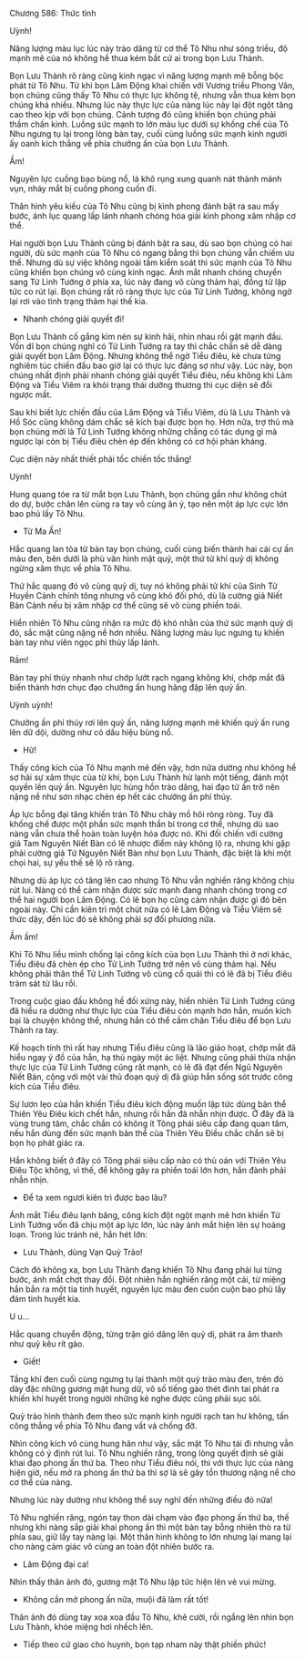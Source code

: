 




Chương 586: Thức tỉnh


Uỳnh!

Năng lượng màu lục lúc này trào dâng từ cơ thể Tô Nhu như sóng triều, độ mạnh mẽ của nó không hề thua kém bất cứ ai trong bọn Lưu Thành.

Bọn Lưu Thành rõ ràng cũng kinh ngạc vì năng lượng mạnh mẽ bỗng bộc phát từ Tô Nhu. Từ khi bọn Lâm Động khai chiến với Vương triều Phong Vân, bọn chúng cũng thấy Tô Nhu có thực lực không tệ, nhưng vẫn thua kém bọn chúng khá nhiều. Nhưng lúc này thực lực của nàng lúc này lại đột ngột tăng cao theo kịp với bọn chúng. Cảnh tượng đó cũng khiến bọn chúng phải thầm chấn kinh. Luồng sức mạnh to lớn màu lục dưới sự khống chế của Tô Nhu ngưng tụ lại trong lòng bàn tay, cuối cùng luồng sức mạnh kinh người ấy oanh kích thẳng về phía chưởng ấn của bọn Lưu Thành.

Ầm!

Nguyên lực cuồng bạo bùng nổ, lá khô rụng xung quanh nát thành mảnh vụn, nháy mắt bị cuồng phong cuốn đi.

Thân hình yêu kiều của Tô Nhu cũng bị kình phong đánh bật ra sau mấy bước, ánh lục quang lấp lánh nhanh chóng hóa giải kình phong xâm nhập cơ thể.

Hai người bọn Lưu Thành cũng bị đánh bật ra sau, dù sao bọn chúng có hai người, dù sức mạnh của Tô Nhu có ngang bằng thì bọn chúng vẫn chiếm ưu thế. Nhưng dù sự việc không ngoài tầm kiểm soát thì sức mạnh của Tô Nhu cũng khiến bọn chúng vô cùng kinh ngạc. Ánh mắt nhanh chóng chuyển sang Tử Linh Tướng ở phía xa, lúc này đang vô cùng thảm hại, đồng tử lập tức co rút lại. Bọn chúng rất rõ ràng thực lực của Tử Linh Tướng, không ngờ lại rơi vào tình trạng thảm hại thế kia.

- Nhanh chóng giải quyết đi!

Bọn Lưu Thành cố gắng kìm nén sự kinh hãi, nhìn nhau rồi gật mạnh đầu. Vốn dĩ bọn chúng nghĩ có Tử Linh Tướng ra tay thì chắc chắn sẽ dễ dàng giải quyết bọn Lâm Động. Nhưng không thể ngờ Tiểu điêu, kẻ chưa từng nghiêm túc chiến đấu bao giờ lại có thực lực đáng sợ như vậy. Lúc này, bọn chúng nhất định phải nhanh chóng giải quyết Tiểu điêu, nếu không khi Lâm Động và Tiểu Viêm ra khỏi trạng thái dưỡng thương thì cục diện sẽ đổi ngược mất.

Sau khi biết lực chiến đấu của Lâm Động và Tiểu Viêm, dù là Lưu Thành và Hồ Sóc cũng không dám chắc sẽ kích bại được bọn họ. Hơn nữa, trợ thủ mà bọn chúng mời là Tử Linh Tướng không những chẳng có tác dụng gì mà ngược lại còn bị Tiểu điêu chèn ép đến không có cơ hội phản kháng.

Cục diện này nhất thiết phải tốc chiến tốc thắng!

Uỳnh!

Hung quang tóe ra từ mắt bọn Lưu Thành, bọn chúng gần như không chút do dự, bước chân lên cùng ra tay vô cùng ăn ý, tạo nên một áp lực cực lớn bao phủ lấy Tô Nhu.

- Tử Ma Ấn!

Hắc quang lan tỏa từ bàn tay bọn chúng, cuối cùng biến thành hai cái cự ấn màu đen, bên dưới là phù văn hình mặt quỷ, một thứ tử khí quỷ dị không ngừng xâm thực về phía Tô Nhu.

Thứ hắc quang đó vô cùng quỷ dị, tuy nó không phải tử khí của Sinh Tử Huyền Cảnh chính tông nhưng vô cùng khó đối phó, dù là cường giả Niết Bàn Cảnh nếu bị xâm nhập cơ thể cũng sẽ vô cùng phiền toái.

Hiển nhiên Tô Nhu cũng nhận ra mức độ khó nhằn của thứ sức mạnh quỷ dị đó, sắc mặt cũng nặng nề hơn nhiều. Năng lượng màu lục ngưng tụ khiến bàn tay như viên ngọc phỉ thúy lấp lánh.

Rầm!

Bàn tay phỉ thúy nhanh như chớp lướt rạch ngang không khí, chớp mắt đã biến thành hơn chục đạo chưởng ấn hung hăng đập lên quỷ ấn.

Uỳnh uỳnh!

Chưởng ấn phỉ thúy rơi lên quỷ ấn, năng lượng mạnh mẽ khiến quỷ ấn rung lên dữ dội, dường như có dấu hiệu bùng nổ.

- Hừ!

Thấy công kích của Tô Nhu mạnh mẽ đến vậy, hơn nữa dường như không hề sợ hãi sự xâm thực của tử khí, bọn Lưu Thành hừ lạnh một tiếng, đánh một quyền lên quỷ ấn. Nguyên lực hùng hồn trào dâng, hai đạo tử ấn trở nên nặng nề như sơn nhạc chèn ép hết các chưởng ấn phỉ thúy.

Áp lực bỗng đại tăng khiến trán Tô Nhu chảy mồ hôi ròng ròng. Tuy đã khống chế được một phần sức mạnh thần bí trong cơ thể, nhưng dù sao nàng vẫn chưa thể hoàn toàn luyện hóa được nó. Khi đối chiến với cường giả Tam Nguyên Niết Bàn có lẽ nhược điểm này không lộ ra, nhưng khi gặp phải cường giả Tứ Nguyên Niết Bàn như bọn Lưu Thành, đặc biệt là khi một chọi hai, sự yếu thế sẽ lộ rõ ràng.

Nhưng dù áp lực có tăng lên cao nhưng Tô Nhu vẫn nghiến răng không chịu rút lui. Nàng có thể cảm nhận được sức mạnh đang nhanh chóng trong cơ thể hai người bọn Lâm Động. Có lẽ bọn họ cũng cảm nhận được gì đó bên ngoài này. Chỉ cần kiên trì một chút nữa có lẽ Lâm Động và Tiểu Viêm sẽ thức dậy, đến lúc đó sẽ không phải sợ đối phương nữa.

Ầm ầm!

Khi Tô Nhu liều mình chống lại công kích của bọn Lưu Thành thì ở nơi khác, Tiểu điêu đã chèn ép cho Tử Linh Tướng trở nên vô cùng thảm hại. Nếu không phải thân thể Tử Linh Tướng vô cùng cổ quái thì có lẽ đã bị Tiểu điêu trảm sát từ lâu rồi.

Trong cuộc giao đấu không hề đối xứng này, hiển nhiên Tử Linh Tướng cũng đã hiểu ra dường như thực lực của Tiểu điêu còn mạnh hơn hắn, muốn kích bại là chuyện không thể, nhưng hắn có thể cầm chân Tiểu điêu để bọn Lưu Thành ra tay.

Kế hoạch tính thì rất hay nhưng Tiểu điêu cũng là lão giảo hoạt, chớp mắt đã hiểu ngay ý đồ của hắn, hạ thủ ngày một ác liệt. Nhưng cũng phải thừa nhận thực lực của Tử Linh Tướng cũng rất mạnh, có lẽ đã đạt đến Ngũ Nguyên Niết Bàn, cộng với một vài thủ đoạn quỷ dị đã giúp hắn sống sót trước công kích của Tiểu điêu.

Sự lươn lẹo của hắn khiến Tiểu điêu kích động muốn lập tức dùng bản thể Thiên Yêu Điêu kích chết hắn, nhưng rồi hắn đã nhẫn nhịn được. Ở đây đã là vùng trung tâm, chắc chắn có không ít Tông phái siêu cấp đang quan tâm, nếu hắn dùng đến sức mạnh bản thể của Thiên Yêu Điều chắc chắn sẽ bị bọn họ phát giác ra.

Hắn không biết ở đây có Tông phái siêu cấp nào có thù oán với Thiên Yêu Điêu Tộc không, vì thế, để không gây ra phiền toái lớn hơn, hắn đành phải nhẫn nhịn.

- Để ta xem ngươi kiên trì được bao lâu?

Ánh mắt Tiểu điêu lạnh băng, công kích đột ngột mạnh mẽ hơn khiến Tử Linh Tướng vốn đã chịu một áp lực lớn, lúc này ánh mắt hiện lên sự hoảng loạn. Trong lúc tránh né, hắn hét lớn:

- Lưu Thành, dùng Vạn Quỷ Trảo!

Cách đó không xa, bọn Lưu Thành đang khiến Tô Nhu đang phải lui từng bước, ánh mắt chợt thay đổi. Đột nhiên hắn nghiến răng một cái, từ miệng hắn bắn ra một tia tinh huyết, nguyên lực màu đen cuồn cuộn bao phủ lấy đám tinh huyết kia.

U u…

Hắc quang chuyển động, từng trận gió dâng lên quỷ dị, phát ra âm thanh như quỷ kêu rít gào.

- Giết!

Tầng khí đen cuối cùng ngưng tụ lại thành một quỷ trảo màu đen, trên đó dày đặc những gương mặt hung dữ, vô số tiếng gào thét đinh tai phát ra khiến khí huyết trong người những kẻ nghe được cũng phải sục sôi.

Quỷ trảo hình thành đem theo sức mạnh kinh người rạch tan hư không, tấn công thẳng về phía Tô Nhu đang vất vả chống đỡ.

Nhìn công kích vô cùng hung hãn như vậy, sắc mặt Tô Nhu tái đi nhưng vẫn không có ý định rút lui. Tô Nhu nghiến răng, trong lòng quyết định sẽ giải khai đạo phong ấn thứ ba. Theo như Tiểu điêu nói, thì với thực lực của nàng hiện giờ, nếu mở ra phong ấn thứ ba thì sợ là sẽ gây tổn thương nặng nề cho cơ thể của nàng.

Nhưng lúc này dường như không thể suy nghĩ đến những điều đó nữa!

Tô Nhu nghiến răng, ngón tay thon dài chạm vào đạo phong ấn thứ ba, thế nhưng khi nàng sắp giải khai phong ấn thì một bàn tay bỗng nhiên thò ra từ phía sau, giữ lấy tay nàng lại. Một thân hình không to lớn nhưng lại mang lại cho nàng cảm giác vô cùng an toàn đột nhiên bước ra.

- Lâm Động đại ca!

Nhìn thấy thân ảnh đó, gương mặt Tô Nhu lập tức hiện lên vẻ vui mừng.

- Không cần mở phong ấn nữa, muội đã làm rất tốt!

Thân ảnh đó dùng tay xoa xoa đầu Tô Nhu, khẽ cười, rồi ngẩng lên nhìn bọn Lưu Thành, khóe miệng hơi nhếch lên.

- Tiếp theo cứ giao cho huynh, bọn tạp nham này thật phiền phức!




